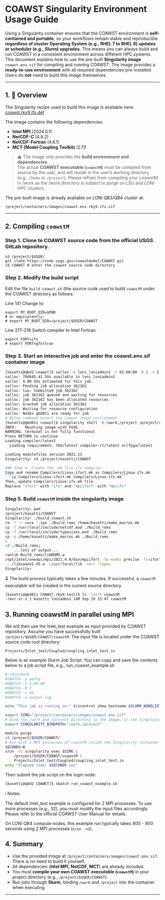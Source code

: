 # COAWST Singularity Environment Usage Guide

Using a Singularity container ensures that the COAWST environment is **self-contained and portable**, so your workflows remain stable and reproducible **regardless of cluster Operating System (e.g., RHEL 7 to RHEL 8) updates or scheduler (e.g., Slurm) upgrades**. This means you can always build and run COAWST in a consistent environment across different HPC systems. This document explains how to use the pre-built **Singularity image** `coawst.env.sif` for compiling and running COAWST. The image provides a **ready-to-use environment** with all required dependencies pre-installed. Users do **not** need to build this image themselves.

---

## 1. 🚀 Overview 

The Singularity recipe used to build this image is available here:  
[coawst.rky9.ifx.def](https://github.com/lsuhpchelp/singularity/blob/coawst/recipes/coawst/coawst.rky9.ifx.def)

The image contains the following dependencies:

- **Intel MPI** (2024.0.1)  
- **NetCDF-C** (4.9.2)  
- **NetCDF-Fortran** (4.6.1)  
- **MCT (Model Coupling Toolkit)** (2.11)  

> ⚠️ The image only provides the **build environment and dependencies**.  
> The actual **COAWST executable (`coawstM`)** must be compiled from source by the user, and will reside in the user’s working directory (e.g., `/home` or `/project`). Please refrain from compiling your coawstM in /work as the /work directory is subject to purge on LSU and LONI HPC clusters.

The pre-built image is already available on LONI QB3/QB4 cluster at:
```
/project/containers/images/coawst.env.rky9.ifx.sif
```
---

## 2. Compiling `coawstM`

### Step 1. Clone te COAWST source code from the official USGS GitLab repository. 
```
cd /project/$USER/
git clone https://code.usgs.gov/coawstmodel/COAWST.git
cd COAWST # enter the coawst source code directory
```

### Step 2. Modify the build script 

Edit the file `build_coawst.sh` (the source code used to build `coawstM` under the COAWST directory as follows:

Line 141
Change to:

```
export MY_ROOT_DIR=$PWD
# or equivalently:
# export MY_ROOT_DIR=/project/$USER/COAWST
```

Line 217–218
Switch compiler to Intel Fortran:
```
export FORT=ifx
# export FORT=gfortran
```

### Step 3. Start an interactive job and enter the coawst.env.sif container image

```bash
[kasetti@qbd1 coawst]$ salloc -A loni_loniadmin1 -t 02:00:00 -N 1 -n 2 -p single 
salloc: 784645.41 SUs available in loni_loniadmin1
salloc: 4.00 SUs estimated for this job.
salloc: Pending job allocation 362162
salloc: lua: Submitted job 362162
salloc: job 362162 queued and waiting for resources
salloc: job 362162 has been allocated resources
salloc: Granted job allocation 362162
salloc: Waiting for resource configuration
salloc: Nodes qbd011 are ready for job
# Below command enters the coawst image environment
[kasetti@qbd011 coawst]$ singularity shell -B /work,/project /project/containers/images/coawst.env.rky9.ifx.sif
INFO:    Mounting image with FUSE.
WARNING: terminal is not fully functional
Press RETURN to continue 
Loading compiler/latest
  Loading requirement: tbb/latest compiler-rt/latest oclfpga/latest

Loading modulefiles version 2021.11
Singularity> cd /project/kasetti/COAWST

### Step 4. Create the .mk file ifx compiler
Copy and rename Compilers/Linux-ifort.mk as Compilers/Linux-ifx.mk
```cp Compilers/Linux-ifort.mk Compilers/Linux-ifx.mk```
Then, update Compilers/Linux-ifx.mk file. 
Replace "ifort" with "ifx" and "mpiifort" with "mpiifx"
```

### Step 5. Build `coawstM` inside the singularity image

```bash
Singularity> pwd
/project/kasetti/COAWST
Singularity> ./build_coawst.sh
rm -f -r core *.ipo ./Build_roms /home/kasetti/make_macros.mk
cp -f /usr/local/include/netcdf.mod ./Build_roms
cp -f /usr/local/include/typesizes.mod ./Build_roms
cp -p /home/kasetti/make_macros.mk ./Build_roms
\
cd ./Build_roms;
    ...lots of output...
ranlib Build_roms/libROMS.a
/opt/intel/oneapi/mpi/2021.4.0/bin/mpiifort -fp-model precise -fc=ifort ...
.../libswan41.45.a -L/usr/local/lib -lmct -lmpeu
Singularity>
```

⏳ The build process typically takes a few minutes.
If successful, a `coawstM` executable will be created in the current source directory.

```bash
[kasetti@qbd011 COAWST.rky9.test]$ ls -latrh coawstM 
-rwxr-xr-x 1 kasetti loniadmin 14M Sep 10 13:47 coawstM
```

## 3. Running coawstM in parallel using MPI

We will then use the Inlet_test example as input provided by COAWST repository. Assume you have successfully built `/project/$USER/COAWST/coawstM`. 
The input file is located under the COAWST source code root directory:
```
Projects/Inlet_test/Coupled/coupling_inlet_test.in
```

Below is an example Slurm Job Script. You can copy and save the contents below to a job script file, e.g., run_coawst_example.sh

```bash
#!/bin/bash
#SBATCH -p workq
#SBATCH -t 1:00:00
#SBATCH -N 1
#SBATCH -n 64
#SBATCH -o output.log

echo "This job is running on:" $(scontrol show hostname $SLURM_NODELIST)

export SIMG="/project/containers/images/coawst.env.sif"
# bind the /work and /project directory to the image, or the singularity image won't be able to find your files in /work and /project
export SINGULARITY_BINDPATH="/work,/project"

module purge
cd /project/$USER/COAWST/
# Run with 2 MPI processes of coawstM inside the Singularity container
SECONDS=0
srun -n2 singularity exec $SIMG \
    /project/$USER/COAWST/coawstM \
    Projects/Inlet_test/Coupled/coupling_inlet_test.in
echo "Elapsed time: $SECONDS sec"
```

Then submit the job script on the login node:

```bash
[kasetti@qbd2 COAWST]$ sbatch run_coawst_example.sh
```

ℹ️ Notes:

The default Inlet_test example is configured for 2 MPI processes.
To use more processes (e.g., 32), you must modify the input files accordingly.
Please refer to the official COAWST User Manual for details.

On LONI QB4 compute nodes, this example run typically takes 800 - 900 seconds using 2 MPI processes (`srun -n2`).

## 4. Summary

- Use the provided image at `/project/containers/images/coawst.env.sif`. There is no need to build it yourself.  
- All dependencies (**Intel MPI, NetCDF, MCT**) are already included.  
- You must **compile your own COAWST executable (`coawstM`)** in your project directory (e.g., `/project/$USER/COAWST`).  
- Run jobs through **Slurm**, binding `/work` and `/project` into the container when executing.  

---

